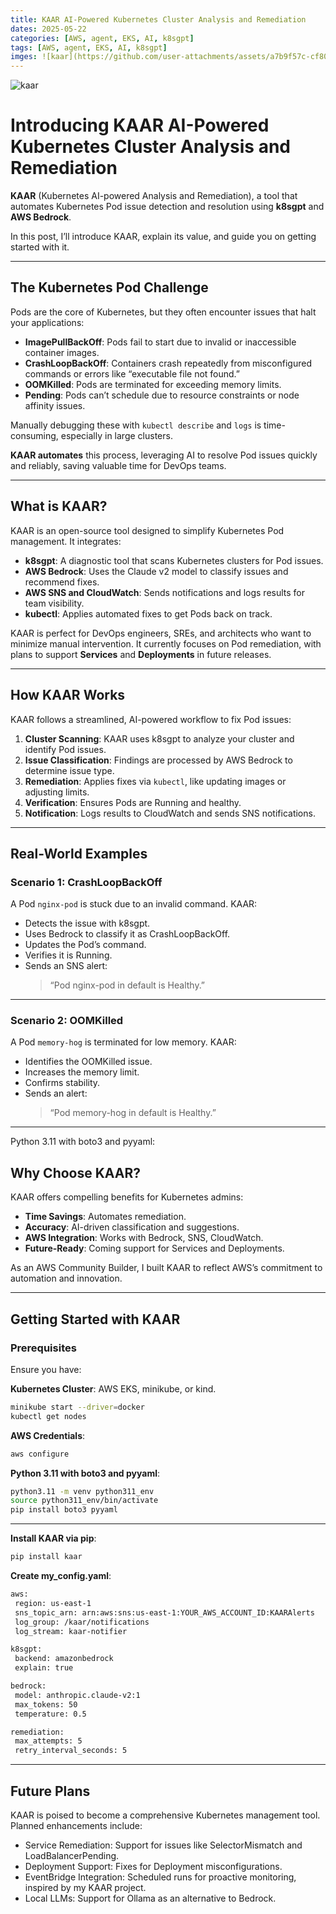 ```yaml
---
title: KAAR AI-Powered Kubernetes Cluster Analysis and Remediation
dates: 2025-05-22
categories: [AWS, agent, EKS, AI, k8sgpt]
tags: [AWS, agent, EKS, AI, k8sgpt]
imges: ![kaar](https://github.com/user-attachments/assets/a7b9f57c-cf80-49f9-831d-4e4951d48c5c)
---
```

![kaar](https://github.com/user-attachments/assets/a7b9f57c-cf80-49f9-831d-4e4951d48c5c)

# Introducing KAAR AI-Powered Kubernetes Cluster Analysis and Remediation

**KAAR** (Kubernetes AI-powered Analysis and Remediation), a tool that automates Kubernetes Pod issue detection and resolution using **k8sgpt** and **AWS Bedrock**. 

In this post, I’ll introduce KAAR, explain its value, and guide you on getting started with it.

---

## The Kubernetes Pod Challenge

Pods are the core of Kubernetes, but they often encounter issues that halt your applications:

- **ImagePullBackOff**: Pods fail to start due to invalid or inaccessible container images.  
- **CrashLoopBackOff**: Containers crash repeatedly from misconfigured commands or errors like “executable file not found.”  
- **OOMKilled**: Pods are terminated for exceeding memory limits.  
- **Pending**: Pods can’t schedule due to resource constraints or node affinity issues.

Manually debugging these with `kubectl describe` and `logs` is time-consuming, especially in large clusters. 

**KAAR automates** this process, leveraging AI to resolve Pod issues quickly and reliably, saving valuable time for DevOps teams.

---

## What is KAAR?

KAAR is an open-source tool designed to simplify Kubernetes Pod management. It integrates:

- **k8sgpt**: A diagnostic tool that scans Kubernetes clusters for Pod issues.  
- **AWS Bedrock**: Uses the Claude v2 model to classify issues and recommend fixes.  
- **AWS SNS and CloudWatch**: Sends notifications and logs results for team visibility.  
- **kubectl**: Applies automated fixes to get Pods back on track.

KAAR is perfect for DevOps engineers, SREs, and architects who want to minimize manual intervention. It currently focuses on Pod remediation, with plans to support **Services** and **Deployments** in future releases.

---

## How KAAR Works

KAAR follows a streamlined, AI-powered workflow to fix Pod issues:

1. **Cluster Scanning**: KAAR uses k8sgpt to analyze your cluster and identify Pod issues.
2. **Issue Classification**: Findings are processed by AWS Bedrock to determine issue type.
3. **Remediation**: Applies fixes via `kubectl`, like updating images or adjusting limits.
4. **Verification**: Ensures Pods are Running and healthy.
5. **Notification**: Logs results to CloudWatch and sends SNS notifications.

---

## Real-World Examples

### Scenario 1: CrashLoopBackOff

A Pod `nginx-pod` is stuck due to an invalid command. KAAR:

- Detects the issue with k8sgpt.  
- Uses Bedrock to classify it as CrashLoopBackOff.  
- Updates the Pod’s command.  
- Verifies it is Running.  
- Sends an SNS alert:  
  > “Pod nginx-pod in default is Healthy.”

---

### Scenario 2: OOMKilled

A Pod `memory-hog` is terminated for low memory. KAAR:

- Identifies the OOMKilled issue.  
- Increases the memory limit.  
- Confirms stability.  
- Sends an alert:  
  > “Pod memory-hog in default is Healthy.”

---
Python 3.11 with boto3 and pyyaml:
## Why Choose KAAR?

KAAR offers compelling benefits for Kubernetes admins:

- **Time Savings**: Automates remediation.  
- **Accuracy**: AI-driven classification and suggestions.  
- **AWS Integration**: Works with Bedrock, SNS, CloudWatch.  
- **Future-Ready**: Coming support for Services and Deployments.

As an AWS Community Builder, I built KAAR to reflect AWS’s commitment to automation and innovation.

---

## Getting Started with KAAR

### Prerequisites

Ensure you have:

 **Kubernetes Cluster**: AWS EKS, minikube, or kind.  
   ```bash
   minikube start --driver=docker
   kubectl get nodes
   ```
 **AWS Credentials**:
  ```bash
  aws configure
  ```
 **Python 3.11 with boto3 and pyyaml**:
  ```bash
  python3.11 -m venv python311_env
  source python311_env/bin/activate
  pip install boto3 pyyaml
 ```
---

**Install KAAR via pip**:
 ```bash
 pip install kaar
 ```

**Create my_config.yaml**:
 ```bash
 aws:
  region: us-east-1
  sns_topic_arn: arn:aws:sns:us-east-1:YOUR_AWS_ACCOUNT_ID:KAARAlerts
  log_group: /kaar/notifications
  log_stream: kaar-notifier

k8sgpt:
  backend: amazonbedrock
  explain: true

bedrock:
  model: anthropic.claude-v2:1
  max_tokens: 50
  temperature: 0.5

remediation:
  max_attempts: 5
  retry_interval_seconds: 5
```
---

## Future Plans

KAAR is poised to become a comprehensive Kubernetes management tool. Planned enhancements include:
- Service Remediation: Support for issues like SelectorMismatch and LoadBalancerPending.
- Deployment Support: Fixes for Deployment misconfigurations.
- EventBridge Integration: Scheduled runs for proactive monitoring, inspired by my KAAR project.
- Local LLMs: Support for Ollama as an alternative to Bedrock.

<!-- LikeBtn.com BEGIN -->
<span class="likebtn-wrapper" data-i18n_like="Like" data-identifier="item_1"></span>
<script>(function(d,e,s){if(d.getElementById("likebtn_wjs"))return;a=d.createElement(e);m=d.getElementsByTagName(e)[0];a.async=1;a.id="likebtn_wjs";a.src=s;m.parentNode.insertBefore(a, m)})(document,"script","//w.likebtn.com/js/w/widget.js");</script>
<!-- LikeBtn.com END -->
